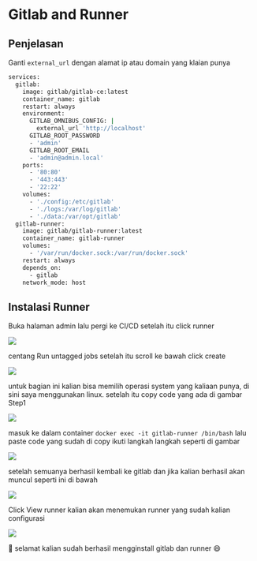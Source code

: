 # Gitlab and Runner

## Penjelasan

Ganti `external_url` dengan alamat ip atau domain yang klaian punya 

```bash
services:
  gitlab:
    image: gitlab/gitlab-ce:latest
    container_name: gitlab
    restart: always
    environment:
      GITLAB_OMNIBUS_CONFIG: |
        external_url 'http://localhost'
      GITLAB_ROOT_PASSWORD
      - 'admin'
      GITLAB_ROOT_EMAIL
      - 'admin@admin.local'
    ports:
      - '80:80'
      - '443:443'
      - '22:22'
    volumes:
      - './config:/etc/gitlab'
      - './logs:/var/log/gitlab'
      - './data:/var/opt/gitlab'
  gitlab-runner:
    image: gitlab/gitlab-runner:latest
    container_name: gitlab-runner
    volumes:
      - '/var/run/docker.sock:/var/run/docker.sock'
    restart: always
    depends_on:
      - gitlab 
    network_mode: host
```

## Instalasi Runner
Buka halaman admin lalu pergi ke CI/CD setelah itu click runner  

![](https://cdn.peceldev.my.id/images/1742008484348-0d0w06.webp)

centang Run untagged jobs setelah itu scroll ke bawah click create

![](https://cdn.peceldev.my.id/images/1742009202331-tv615t.webp)

untuk bagian ini kalian bisa memilih operasi system yang kaliaan punya, di sini saya menggunakan linux. setelah itu copy code yang ada di gambar Step1

![](https://cdn.peceldev.my.id/images/1742010003018-j8vj8o.webp)

masuk ke dalam container `docker exec -it gitlab-runner /bin/bash` lalu paste code yang sudah di copy ikuti langkah langkah seperti di gambar

![](https://cdn.peceldev.my.id/images/1742008721854-jda70g.webp)

setelah semuanya berhasil kembali ke gitlab dan jika kalian berhasil akan muncul seperti ini di bawah

![](https://cdn.peceldev.my.id/images/1742008633826-52o33.webp)

Click View runner kalian akan menemukan runner yang sudah kalian configurasi

![](https://cdn.peceldev.my.id/images/1742008656119-rhbcv.webp)

:rocket: selamat kalian sudah berhasil mengginstall gitlab dan runner :smile: